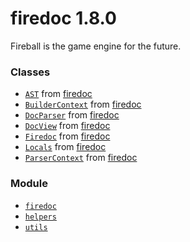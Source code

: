 
# firedoc 1.8.0

Fireball is the game engine for the future.



### Classes
- [`AST`](classes/AST.md) from [firedoc](modules/firedoc.md)
- [`BuilderContext`](classes/BuilderContext.md) from [firedoc](modules/firedoc.md)
- [`DocParser`](classes/DocParser.md) from [firedoc](modules/firedoc.md)
- [`DocView`](classes/DocView.md) from [firedoc](modules/firedoc.md)
- [`Firedoc`](classes/Firedoc.md) from [firedoc](modules/firedoc.md)
- [`Locals`](classes/Locals.md) from [firedoc](modules/firedoc.md)
- [`ParserContext`](classes/ParserContext.md) from [firedoc](modules/firedoc.md)

### Module
- [`firedoc`](modules/firedoc.md)
- [`helpers`](modules/helpers.md)
- [`utils`](modules/utils.md)
